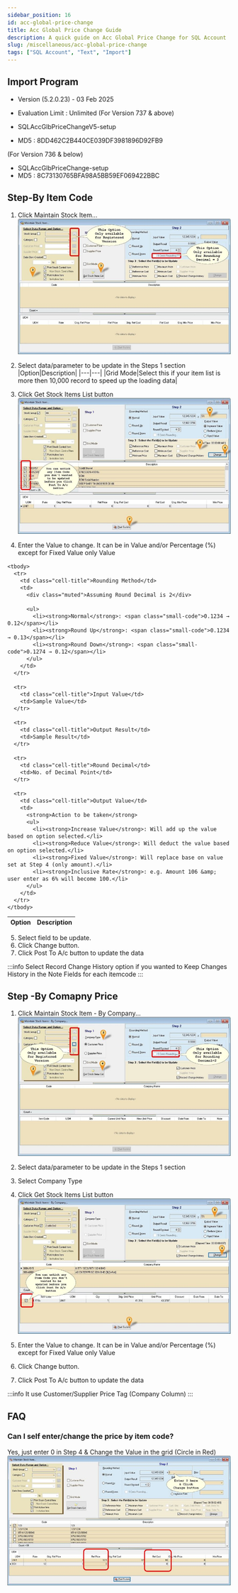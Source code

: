 ```yaml
---
sidebar_position: 16
id: acc-global-price-change
title: Acc Global Price Change Guide
description: A quick guide on Acc Global Price Change for SQL Account
slug: /miscellaneous/acc-global-price-change
tags: ["SQL Account", "Text", "Import"]
---
```


## Import Program
- Version (5.2.0.23) - 03 Feb 2025
- Evaluation Limit : Unlimited
(For Version 737 & above)

- SQLAccGlbPriceChangeV5-setup
- MD5 : 8DD462C2B440CE039DF3981896D92FB9

(For Version 736 & below)

- SQLAccGlbPriceChange-setup
- MD5 : 8C73130765BFA98A5BB59EF069422BBC

## Step-By Item Code

1.  Click Maintain Stock Item...
 ![1](../../static/img/miscellaneous/acc-global/wl29.png)

2. Select data/parameter to be update in the Steps 1 section
|Option|Description|
|---|---|
|Grid Mode|Select this if your item list is more then 10,000 record to speed up the loading data|

3. Click Get Stock Items List button
 ![2](../../static/img/miscellaneous/acc-global/wl30.png)

4. Enter the Value to change. It can be in Value and/or Percentage (%) except for Fixed Value only Value
  <table class="opts-table" role="table" aria-label="Options and descriptions">
    <thead>
      <tr>
        <th scope="col">Option</th>
        <th scope="col">Description</th>
      </tr>
    </thead>

    <tbody>
      <tr>
        <td class="cell-title">Rounding Method</td>
        <td>
          <div class="muted">Assuming Round Decimal is 2</div>

          <ul>
            <li><strong>Normal</strong>: <span class="small-code">0.1234 → 0.12</span></li>
            <li><strong>Round Up</strong>: <span class="small-code">0.1234 → 0.13</span></li>
            <li><strong>Round Down</strong>: <span class="small-code">0.1274 → 0.12</span></li>
          </ul>
        </td>
      </tr>

      <tr>
        <td class="cell-title">Input Value</td>
        <td>Sample Value</td>
      </tr>

      <tr>
        <td class="cell-title">Output Result</td>
        <td>Sample Result</td>
      </tr>

      <tr>
        <td class="cell-title">Round Decimal</td>
        <td>No. of Decimal Point</td>
      </tr>

      <tr>
        <td class="cell-title">Output Value</td>
        <td>
          <strong>Action to be taken</strong>
          <ul>
            <li><strong>Increase Value</strong>: Will add up the value based on option selected.</li>
            <li><strong>Reduce Value</strong>: Will deduct the value based on option selected.</li>
            <li><strong>Fixed Value</strong>: Will replace base on value set at Step 4 (only amount).</li>
            <li><strong>Inclusive Rate</strong>: e.g. Amount 106 &amp; user enter as 6% will become 100.</li>
          </ul>
        </td>
      </tr>
    </tbody>
  </table>

5. Select field to be update.
6. Click Change button.
7. Click Post To A/c button to update the data

:::info
Select Record Change History option if you wanted to Keep Changes History in the
Note Fields for each itemcode
:::

## Step -By Comapny Price
1. Click Maintain Stock Item - By Company...
 ![3](../../static/img/miscellaneous/acc-global/wl31.png)

2. Select data/parameter to be update in the Steps 1 section
3. Select Company Type
4. Click Get Stock Items List button
 ![4](../../static/img/miscellaneous/acc-global/wl32.png)

5. Enter the Value to change. It can be in Value and/or Percentage (%) except for Fixed Value only Value
6. Click Change button.
7. Click Post To A/c button to update the data

:::info	
It use Customer/Supplier Price Tag (Company Column)
:::


## FAQ
### Can I self enter/change the price by item code?
Yes, just enter 0 in Step 4 & Change the Value in the grid (Circle in Red)
 ![5](../../static/img/miscellaneous/acc-global/wl33.png)